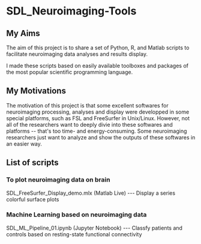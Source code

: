 # SDL_Neuroimaging-Tools

## My  Aims
The aim of this project is to share a set of Python, R, and Matlab scripts to facilitate neuroimaging data analyses and results display. 

I made these scripts based on easily available toolboxes and packages of the most popular scientific programming language.

## My Motivations
The motivation of this project is that some excellent softwares for neuroimaging processing, analyses and display were developped in some special platforms, such as FSL and FreeSurfer in Unix/Linux. However, not all of the researchers want to deeply divie into these softwares and platforms -- that's too time- and energy-consuming. Some neuroimaging researchers just want to analyze and show the outputs of these softwares in an easier way.

## List of scripts
### To plot neuroimaging data on brain
SDL_FreeSurfer_Display_demo.mlx (Matlab Live)
--- Display a series colorful surface plots 

### Machine Learning based on neuroimaging data
SDL_ML_Pipeline_01.ipynb (Jupyter Notebook)
--- Classfy patients and controls based on resting-state functional connectivity
